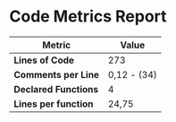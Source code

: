 # Code Metrics Report

| Metric                          | Value       |
|---------------------------------|-------------|
| **Lines of Code**               | 273         |
| **Comments per Line**           | 0,12 - (34) |
| **Declared Functions**          | 4           |
| **Lines per function**          | 24,75       |


